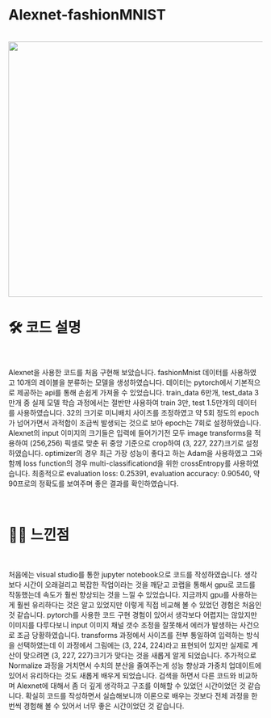 # Alexnet-fashionMNIST

<br />
<img src="https://meme2515.github.io/neural_network/images/alexnet_1.png" style="width: 505px" />


# 🛠 코드 설명

<br />

 Alexnet을 사용한 코드를 처음 구현해 보았습니다. fashionMnist 데이터를 사용하였고 10개의 레이블을 분류하는 모델을 생성하였습니다. 데이터는 pytorch에서 기본적으로 제공하는 api를 통해 손쉽게 가져올 수 있었습니다. train_data 6만개, test_data 3만개 중 실제 모델 학습 과정에서는 절반만 사용하여 train 3만, test 1.5만개의 데이터를 사용하였습니다. 32의 크기로 미니배치 사이즈를 조정하였고 약 5회 정도의 epoch가 넘어가면서 과적합이 조금씩 발생되는 것으로 보아 epoch는 7회로 설정하였습니다. Alexnet의 input 이미지의 크기들은 입력에 들어가기전 모두 image transforms을 적용하여 (256,256) 픽셀로 맞춘 뒤 중앙 기준으로 crop하여 (3, 227, 227)크기로 설정하였습니다. optimizer의 경우 최근 가장 성능이 좋다고 하는 Adam을 사용하였고 그와 함께 loss function의 경우 multi-classificationd을 위한 crossEntropy를 사용하였습니다. 최종적으로 evaluation loss: 0.25391, evaluation accuracy: 0.90540, 약 90프로의 정확도를 보여주며 좋은 결과를 확인하였습니다.

<br />

# 🙋‍♀️ 느낀점

<br />

 처음에는 visual studio를 통한 jupyter notebook으로 코드를 작성하였습니다. 생각보다 시간이 오래걸리고 복잡한 작업이라는 것을 깨닫고 코랩을 통해서 gpu로 코드를 작동했는데 속도가 훨씬 향상되는 것을 느낄 수 있었습니다. 지금까지 gpu를 사용하는게 훨씬 유리하다는 것은 알고 있었지만 이렇게 직접 비교해 볼 수 있었던 경험은 처음인 것 같습니다. pytorch를 사용한 코드 구현 경험이 있어서 생각보다 어렵지는 않았지만 이미지를 다루다보니 input 이미지 채널 갯수 조정을 잘못해서 에러가 발생하는 사건으로 조금 당황하였습니다. transforms 과정에서 사이즈를 전부 통일하여 입력하는 방식을 선택하였는데 이 과정에서 그림에는 (3, 224, 224)라고 표현되어 있지만 실제로 계산이 맞으려면 (3, 227, 227)크기가 맞다는 것을 새롭게 알게 되었습니다. 추가적으로 Normalize 과정을 거치면서 수치의 분산을 줄여주는게 성능 향상과 가중치 업데이트에 있어서 유리하다는 것도 새롭게 배우게 되었습니다. 검색을 하면서 다른 코드와 비교하며 Alexnet에 대해서 좀 더 깊게 생각하고 구조를 이해할 수 있었던 시간이었던 것 같습니다. 확실히 코드를 작성하면서 실습해보니까 이론으로 배우는 것보다 전체 과정을 한번씩 경험해 볼 수 있어서 너무 좋은 시간이었던 것 같습니다.
